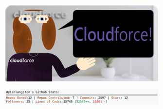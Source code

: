 <!-- 
Version 3.0.150
Built Thu Nov 21 2024 05:20:28 GMT+0000 (Coordinated Universal Time)
-->

<h1 align="center">
  <a href="https://github.com/cf-dlangston/cf-dlangston/tree/master/src" title="Click to View Source">
    <picture width="100%" alt="Dylan">
      <source media="(prefers-color-scheme: dark)" srcset="dylan-dark.svg?version=3.0.150">
      <img src="dylan-light.svg?version=3.0.150" alt="Dylan">
    </picture>
  </a>
</h1>

<div align="center">
  <picture width="100%" alt="Profile Info and Stats">
    <source media="(prefers-color-scheme: dark)" srcset="stats-dark.svg?version=3.0.150">
    <img src="stats-light.svg?version=3.0.150" alt="Profile Info and Stats">
  </picture>
</div>
